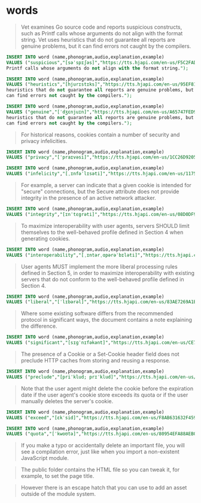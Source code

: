 words
========
>Vet examines Go source code and reports suspicious constructs, such as Printf calls whose arguments do not align with the format string. Vet uses heuristics that do not guarantee all reports are genuine problems, but it can find errors not caught by the compilers.

```sql
INSERT INTO word (name,phonogram,audio,explanation,example)
VALUES ("suspicious","[səˈspɪʃəs]","https://tts.hjapi.com/en-us/F5C2FAD19205ECB6466694B1A86C33DB","adj. 感觉可疑的；不信任的","Vet examines Go source code and reports suspicious constructs, such as
Printf calls whose arguments do not align with the format string.");

INSERT INTO word (name,phonogram,audio,explanation,example)
VALUES ("heuristics","[hjurɪstɪks]","https://tts.hjapi.com/en-us/95EF81E6B1EC5BCAD152498FBBE68893","n. 启发方法【数,逻,计】；探索法<正式>","Vet uses
heuristics that do not guarantee all reports are genuine problems, but it
can find errors not caught by the compilers.");

INSERT INTO word (name,phonogram,audio,explanation,example)
VALUES ("genuine","[ˈdʒɛnjuɪn]","https://tts.hjapi.com/en-us/A65747FED99C0E5C","adj. 真的；名副其实的；诚恳的；纯种的","Vet uses
heuristics that do not guarantee all reports are genuine problems, but it
can find errors not caught by the compilers.");
```
>For historical reasons, cookies contain a number of security and privacy infelicities. 

```sql
INSERT INTO word (name,phonogram,audio,explanation,example)
VALUES ("privacy","[ˈpraɪvəsi]","https://tts.hjapi.com/en-us/1CC26D9205479F20","n. 隐私；隐居；秘密","For historical reasons, cookies contain a number of security and privacy infelicities.");

INSERT INTO word (name,phonogram,audio,explanation,example)
VALUES ("infelicity","[ˌɪnfəˈlɪsəti]","https://tts.hjapi.com/en-us/1175C3D72779154F8DE33EEADAE56C80","n. 不幸,不吉,不适当","For historical reasons, cookies contain a number of security and privacy infelicities.");
```

>For example, a server can indicate that a given cookie is intended for "secure" connections, but the Secure attribute does not provide integrity in the presence of an active network attacker.

```sql
INSERT INTO word (name,phonogram,audio,explanation,example)
VALUES ("integrity","[ɪnˈtɛgrəti]","https://tts.hjapi.com/en-us/08D0DF9B45034482D0C597CBDC619F14","n. 诚实，正直；完好，完整；完善","For example, a server can indicate that a given cookie is intended for \"secure\" connections, but the Secure attribute does not provide integrity in the presence of an active network attacker.");
```

>To maximize interoperability with user agents, servers SHOULD limit themselves to the well-behaved profile defined in Section 4 when generating cookies.

```sql
INSERT INTO word (name,phonogram,audio,explanation,example)
VALUES ("interoperability","[ˌɪntərˌɑpərəˈbɪləti]","https://tts.hjapi.com/en-us/83AE7269A1BF3B92EA7FF2AF0530A3F01319327085BB252F","n. 互操作,相互可操作性","To maximize interoperability with user agents, servers SHOULD limit themselves to the well-behaved profile defined in Section 4 when generating cookies.");
```

>User agents MUST implement the more liberal processing rules defined in Section 5, in order to maximize interoperability with existing servers that do not conform to the well-behaved profile defined in Section 4.

```sql
INSERT INTO word (name,phonogram,audio,explanation,example)
VALUES ("liberal","[ˈlɪbərəl]","https://tts.hjapi.com/en-us/83AE7269A1BF3B92EA7FF2AF0530A3F01319327085BB252F","adj. 宽宏大度的，开明的；自由的；慷慨的；自由党的 n. 宽容的人，开明的人；支持…变革的人；自由党成员","User agents MUST implement the more liberal processing rules defined in Section 5, in order to maximize interoperability with existing servers that do not conform to the well-behaved profile defined in Section 4.");
```

>Where some existing software differs from the recommended protocol in significant ways, the document contains a note explaining the difference.

```sql
INSERT INTO word (name,phonogram,audio,explanation,example)
VALUES ("significant","[sɪgˈnɪfəkənt]","https://tts.hjapi.com/en-us/CE7AAE8F1FB04366760E548258849A32","adj. 重要的；意味深长的；值得注意的；相当数量的；显著的 n. 有意义的事物；象征","Where some existing software differs from the recommended protocol in significant ways, the document contains a note explaining the difference.");
```
>The presence of a Cookie or a Set-Cookie header field does not preclude HTTP caches from storing and reusing a response.

```sql
INSERT INTO word (name,phonogram,audio,explanation,example)
VALUES ("preclude","[priˈklud; prɪˈklud]","https://tts.hjapi.com/en-us/A99BF51AA913E95EF6B168FBC2B121B8","v. 排除；阻止；妨碍","The presence of a Cookie or a Set-Cookie header field does not preclude HTTP caches from storing and reusing a response.");
```

>Note that the user agent might delete the cookie before the expiration date if the user agent's cookie store exceeds its quota or if the user manually deletes the server's cookie.

```sql
INSERT INTO word (name,phonogram,audio,explanation,example)
VALUES ("exceed","[ɛkˈsid]","https://tts.hjapi.com/en-us/F8AB631632F45920","v. 超过，胜过；领先","Note that the user agent might delete the cookie before the expiration date if the user agent's cookie store exceeds its quota or if the user manually deletes the server's cookie.");

INSERT INTO word (name,phonogram,audio,explanation,example)
VALUES ("quota","[ˈkwoʊtə]","https://tts.hjapi.com/en-us/80954EFA88AEB08A","n. 配额；定额；最低票数","Note that the user agent might delete the cookie before the expiration date if the user agent's cookie store exceeds its quota or if the user manually deletes the server's cookie.");
```

>If you make a typo or accidentally delete an important file, you will see a compilation error, just like when you import a non-existent JavaScript module. 

>The public folder contains the HTML file so you can tweak it, for example, to set the page title. 

>However there is an escape hatch that you can use to add an asset outside of the module system.